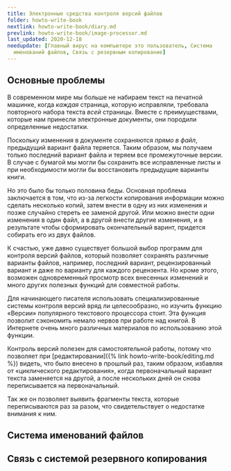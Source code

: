 ```yaml
---
title: Электронные средства контроля версий файлов
folder: howto-write-book
nextlink: howto-write-book/diary.md
prevlink: howto-write-book/image-processor.md
last_updated: 2020-12-18
needupdate: [Главный вирус на компьютере это пользователь, Система
  именований файлов, Связь с резервным копирование]
---
```


## Основные проблемы

В современном мире мы больше не набираем текст на печатной машинке,
когда *каждая* страница, которую исправляли, требовала повторного
набора текста *всей* страницы.  Вместе с преимуществами, которые нам
принесли электронные документы, они породили определенные недостатки.

Поскольку изменения в документе сохраняются *прямо в файл*, предыдущий
вариант файла теряется.  Таким образом, мы получаем только последний
вариант файла и теряем все промежуточные версии.  В случае с бумагой
мы могли бы сохранить все исправленные листы и при необходимости могли
бы восстановить предыдущие варианты книги.

Но это было бы только половина беды.  Основная проблема заключается в
том, что из-за легкости копирования информации можно сделать несколько
копий, затем внести в одну из них изменения и позже случайно стереть
ее заменой другой.  Или можно внести одни изменения в один файл, а в
другой внести другие изменения, и в результате чтобы сформировать
окончательный варинт, придется собирать его из двух файлов.

К счастью, уже давно существует большой выбор программ для контроля
версий файлов, который позволяет сохранять различные варианты файлов,
например, последний вариант, рецензированный вариант и даже по
варианту для каждого рецензента.  Но кроме этого, возможен
одновременный просмотр всех внесенных изменений и много других
полезных функций для совместной работы.

Для начинающего писателя использовать специализированные системы
контроля версий вряд ли целесообразно, но изучить функцию «Версии»
популярного текстового процессора стоит.  Эта функция позволит
сэкономить немало нервов при работе над книгой.  В Интернете очень
много различных материалов по использованию этой функции.

Контроль версий полезен для самостоятельной работы, потому что
позволяет при [редактировании]({% link howto-write-book/editing.md %})
видеть, что было внесено в прошлый раз, таким образом, избавляя от
«циклического редактирования», когда первоначальный вариант текста
заменяется на другой, а после нескольких дней он снова переписывается
на первоначальный.

Так же он позволяет выявить фрагменты текста, которые переписываются
раз за разом, что свидетельствует о недостатке внимания к ним.

## Система именований файлов

## Связь с системой резервного копирования
